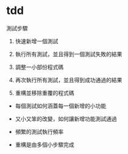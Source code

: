 # tdd

測試步驟

1. 快速新增一個測試

2. 執行所有測試，並且得到一個測試失敗的結果

3. 調整一小部份程式碼

4. 再次執行所有測試，並且得到成功通過的結果

5. 重構並移除重覆的程式碼

- 每個測試如何涵蓋每一個新增的小功能

- 又小又笨的改變，如何讓新增功能測試通過

- 頻繁的測試執行頻率

- 重構是由多個小步驟完成